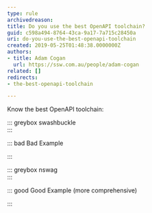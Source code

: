 ```yaml
---
type: rule
archivedreason: 
title: Do you use the best OpenAPI toolchain?
guid: c598a494-8764-43ca-9a17-7a715c28450a
uri: do-you-use-the-best-openapi-toolchain
created: 2019-05-25T01:48:38.0000000Z
authors:
- title: Adam Cogan
  url: https://ssw.com.au/people/adam-cogan
related: []
redirects:
- the-best-openapi-toolchain

---
```


Know the best OpenAPI toolchain:


::: greybox
swashbuckle  
:::



::: bad
Bad Example 

:::


::: greybox
nswag  
:::




::: good
Good Example (more comprehensive)

:::


<!--endintro-->
